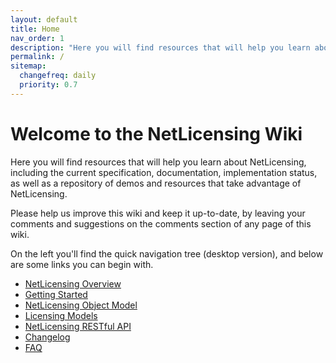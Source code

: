 ```yaml
---
layout: default
title: Home
nav_order: 1
description: "Here you will find resources that will help you learn about NetLicensing"
permalink: /
sitemap:
  changefreq: daily
  priority: 0.7
---
```


Welcome to the NetLicensing Wiki
================================

Here you will find resources that will help you learn about NetLicensing, including the current specification, documentation, implementation status, as well as a repository of demos and resources that take advantage of NetLicensing.

Please help us improve this wiki and keep it up-to-date, by leaving your comments and suggestions on the comments section of any page of this wiki.

On the left you'll find the quick navigation tree (desktop version), and below are some links you can begin with.

- [NetLicensing Overview](overview)
- [Getting Started](getting-started)
- [NetLicensing Object Model](object-model)
- [Licensing Models](licensing-models)
- [NetLicensing RESTful API](restful-api)
- [Changelog](changelog)
- [FAQ](faq)
